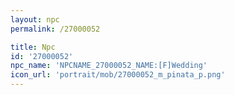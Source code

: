 ```yaml
---
layout: npc
permalink: /27000052

title: Npc
id: '27000052'
npc_name: 'NPCNAME_27000052_NAME:[F]Wedding'
icon_url: 'portrait/mob/27000052_m_pinata_p.png'
---
```

